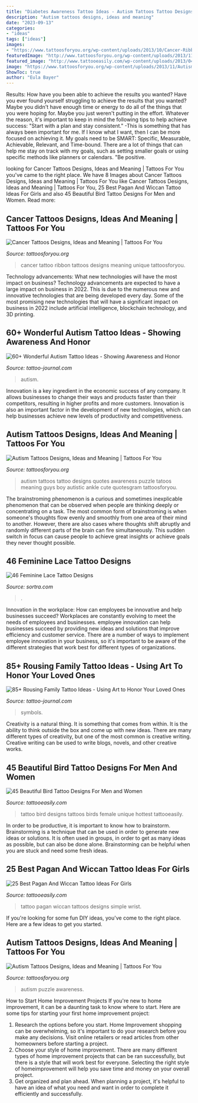 ```yaml
---
title: "Diabetes Awareness Tattoo Ideas - Autism Tattoos Tattoo Designs Quotes Awareness Puzzle Tatoos Meaning Guys Boy Autistic Ankle Cute Quotesgram Tattoosforyou"
description: "Autism tattoos designs, ideas and meaning"
date: "2023-09-13"
categories:
- "ideas"
tags: ["ideas"]
images:
- "https://www.tattoosforyou.org/wp-content/uploads/2013/10/Cancer-Ribbon-Tattoo-Ideas.jpg"
featuredImage: "http://www.tattoosforyou.org/wp-content/uploads/2013/11/Autism-Tattoos-768x1024.jpg"
featured_image: "http://www.tattooeasily.com/wp-content/uploads/2013/04/bird-tattoo-designs-20.jpg"
image: "https://www.tattoosforyou.org/wp-content/uploads/2013/11/Autism-Tattoos-Images.png"
ShowToc: true
author: "Eula Bayer"
---
```



Results: How have you been able to achieve the results you wanted?
Have you ever found yourself struggling to achieve the results that you wanted? Maybe you didn't have enough time or energy to do all of the things that you were hoping for. Maybe you just weren't putting in the effort. Whatever the reason, it's important to keep in mind the following tips to help achieve success: 
"Start with a plan and stay consistent." -This is something that has always been important for me. If I know what I want, then I can be more focused on achieving it. My goals need to be SMART: Specific, Measurable, Achievable, Relevant, and Time-bound. There are a lot of things that can help me stay on track with my goals, such as setting smaller goals or using specific methods like planners or calendars. 
"Be positive.

	

		
looking for Cancer Tattoos Designs, Ideas and Meaning | Tattoos For You you've came to the right place. We have 8 Images about Cancer Tattoos Designs, Ideas and Meaning | Tattoos For You like Cancer Tattoos Designs, Ideas and Meaning | Tattoos For You, 25 Best Pagan And Wiccan Tattoo Ideas For Girls and also 45 Beautiful Bird Tattoo Designs For Men and Women. Read more:
		
    
## Cancer Tattoos Designs, Ideas And Meaning | Tattoos For You

<img loading=lazy src="https://www.tattoosforyou.org/wp-content/uploads/2013/10/Cancer-Ribbon-Tattoo-Ideas.jpg" onerror="this.onerror=null;this.src='https://tse1.mm.bing.net/th?id=OIP.Pbx3nR4Ygb9TcBmbl0c0bwHaJ4&amp;pid=15.1';" alt="Cancer Tattoos Designs, Ideas and Meaning | Tattoos For You">

_Source: tattoosforyou.org_

>cancer tattoo ribbon tattoos designs meaning unique tattoosforyou. 

	

Technology advancements: What new technologies will have the most impact on business?
Technology advancements are expected to have a large impact on business in 2022. This is due to the numerous new and innovative technologies that are being developed every day. Some of the most promising new technologies that will have a significant impact on business in 2022 include artificial intelligence, blockchain technology, and 3D printing.

    
## 60+ Wonderful Autism Tattoo Ideas - Showing Awareness And Honor

<img loading=lazy src="https://tattoo-journal.com/wp-content/uploads/2017/01/Autism-Tattoo-53-768x768.jpg" onerror="this.onerror=null;this.src='https://tse4.mm.bing.net/th?id=OIP.PSnyVG5Vw25uyJryKJlw_wHaHa&amp;pid=15.1';" alt="60+ Wonderful Autism Tattoo Ideas - Showing Awareness and Honor">

_Source: tattoo-journal.com_

>autism. 

	

Innovation is a key ingredient in the economic success of any company. It allows businesses to change their ways and products faster than their competitors, resulting in higher profits and more customers. Innovation is also an important factor in the development of new technologies, which can help businesses achieve new levels of productivity and competitiveness.

    
## Autism Tattoos Designs, Ideas And Meaning | Tattoos For You

<img loading=lazy src="http://www.tattoosforyou.org/wp-content/uploads/2013/11/Autism-Tattoos-768x1024.jpg" onerror="this.onerror=null;this.src='https://tse2.mm.bing.net/th?id=OIP.TpWUCNy9OKT0XMK7D-NnDAHaJ4&amp;pid=15.1';" alt="Autism Tattoos Designs, Ideas and Meaning | Tattoos For You">

_Source: tattoosforyou.org_

>autism tattoos tattoo designs quotes awareness puzzle tatoos meaning guys boy autistic ankle cute quotesgram tattoosforyou. 

	

The brainstroming phenomenon is a curious and sometimes inexplicable phenomenon that can be observed when people are thinking deeply or concentrating on a task. The most common form of brainstroming is when someone's thoughts flow evenly and smoothly from one area of their mind to another. However, there are also cases where thoughts shift abruptly and randomly different parts of the brain can fire simultaneously. This sudden switch in focus can cause people to achieve great insights or achieve goals they never thought possible.

    
## 46 Feminine Lace Tattoo Designs

<img loading=lazy src="https://www.sortra.com/wp-content/uploads/2015/01/lace-tattoo-design-garter023.jpg" onerror="this.onerror=null;this.src='https://tse4.mm.bing.net/th?id=OIP.Ui8oRTLXksTSJ8aJB-tAdgHaM9&amp;pid=15.1';" alt="46 Feminine Lace Tattoo Designs">

_Source: sortra.com_

>. 

	

Innovation in the workplace: How can employees be innovative and help businesses succeed?
Workplaces are constantly evolving to meet the needs of employees and businesses. employee innovation can help businesses succeed by providing new ideas and solutions that improve efficiency and customer service. There are a number of ways to implement employee innovation in your business, so it's important to be aware of the different strategies that work best for different types of organizations.

    
## 85+ Rousing Family Tattoo Ideas - Using Art To Honor Your Loved Ones

<img loading=lazy src="https://tattoo-journal.com/wp-content/uploads/2017/01/Family-Tattoo-74-765x765.jpg" onerror="this.onerror=null;this.src='https://tse4.mm.bing.net/th?id=OIP.M7Yw4LjDarQnIeNZ6fOm0AHaHa&amp;pid=15.1';" alt="85+ Rousing Family Tattoo Ideas - Using Art to Honor Your Loved Ones">

_Source: tattoo-journal.com_

>symbols. 

	

Creativity is a natural thing. It is something that comes from within. It is the ability to think outside the box and come up with new ideas. There are many different types of creativity, but one of the most common is creative writing. Creative writing can be used to write blogs, novels, and other creative works.

    
## 45 Beautiful Bird Tattoo Designs For Men And Women

<img loading=lazy src="http://www.tattooeasily.com/wp-content/uploads/2013/04/bird-tattoo-designs-20.jpg" onerror="this.onerror=null;this.src='https://tse4.mm.bing.net/th?id=OIP.nSYICmcQIB20umFY32nlogHaKB&amp;pid=15.1';" alt="45 Beautiful Bird Tattoo Designs For Men and Women">

_Source: tattooeasily.com_

>tattoo bird designs tattoos birds female unique hottest tattooeasily. 

	

In order to be productive, it is important to know how to brainstorm. Brainstorming is a technique that can be used in order to generate new ideas or solutions. It is often used in groups, in order to get as many ideas as possible, but can also be done alone. Brainstorming can be helpful when you are stuck and need some fresh ideas.

    
## 25 Best Pagan And Wiccan Tattoo Ideas For Girls

<img loading=lazy src="http://www.tattooeasily.com/wp-content/uploads/2013/07/pagan-and-wiccan-tattoo-23.jpg" onerror="this.onerror=null;this.src='https://tse3.mm.bing.net/th?id=OIP.ZKLgS3vl1CUH5HEybfxrEAHaJ3&amp;pid=15.1';" alt="25 Best Pagan And Wiccan Tattoo Ideas For Girls">

_Source: tattooeasily.com_

>tattoo pagan wiccan tattoos designs simple wrist. 

	

If you're looking for some fun DIY ideas, you've come to the right place. Here are a few ideas to get you started.

    
## Autism Tattoos Designs, Ideas And Meaning | Tattoos For You

<img loading=lazy src="https://www.tattoosforyou.org/wp-content/uploads/2013/11/Autism-Tattoos-Images.png" onerror="this.onerror=null;this.src='https://tse2.mm.bing.net/th?id=OIP.0GJpHx_1mAh9WTX_mD9KhgHaJ4&amp;pid=15.1';" alt="Autism Tattoos Designs, Ideas and Meaning | Tattoos For You">

_Source: tattoosforyou.org_

>autism puzzle awareness. 

	

How to Start Home Improvement Projects
If you're new to home improvement, it can be a daunting task to know where to start. Here are some tips for starting your first home improvement project: 
1. Research the options before you start. Home Improvement shopping can be overwhelming, so it's important to do your research before you make any decisions. Visit online retailers or read articles from other homeowners before starting a project. 
2. Choose your style of home improvement. There are many different types of home improvement projects that can be ran successfully, but there is a style that will work best for everyone. Selecting the right style of homeimprovement will help you save time and money on your overall project. 
3. Get organized and plan ahead. When planning a project, it's helpful to have an idea of what you need and want in order to complete it efficiently and successfully.

